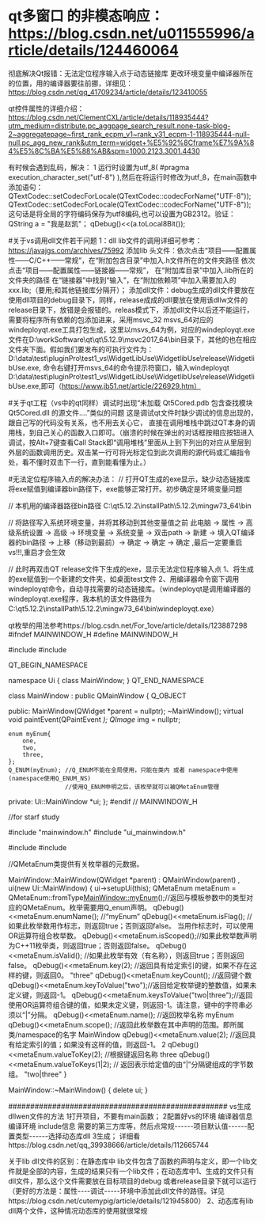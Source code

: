 

# qt多窗口 的非模态响应：https://blog.csdn.net/u011555996/article/details/124460064


彻底解决Qt报错：无法定位程序输入点于动态链接库 更改环境变量中编译器所在的位置，用的编译器要往前挪，详细见：https://blog.csdn.net/qq_41709234/article/details/123410055



qt控件属性的详细介绍：https://blog.csdn.net/ClementCXL/article/details/118935444?utm_medium=distribute.pc_aggpage_search_result.none-task-blog-2~aggregatepage~first_rank_ecpm_v1~rank_v31_ecpm-1-118935444-null-null.pc_agg_new_rank&utm_term=widget+%E5%92%8Cframe%E7%9A%84%E5%8C%BA%E5%88%AB&spm=1000.2123.3001.4430


有时候会遇到乱码，解决：
1 运行时设置为utf_8(  #pragma execution_character_set("utf-8")  ),然后在将运行时修改为utf_8，在main函数中添加语句：QTextCodec::setCodecForLocale(QTextCodec::codecForName("UTF-8"));
QTextCodec::setCodecForLocale(QTextCodec::codecForName("UTF-8"));这句话是将全局的字符编码保存为utf8编码,也可以设置为GB2312。验证：QString a = "我是赵凯"；
qDebug()<<(a.toLocal8Bit());



#关于vs调用dll文件若干问题
1：dll  lib文件的调用详细可参考：https://javajgs.com/archives/75992
     添加lib 头文件：依次点击“项目——配置属性——C/C++——常规”，在“附加包含目录”中加入.h文件所在的文件夹路径       依次点击“项目——配置属性——链接器——常规”，
在“附加库目录”中加入.lib所在的文件夹的路径      在“链接器”中找到“输入”，在“附加依赖项”中加入需要加入的xxx.lib;（要用;和其他链接库分隔开）；
     添加dll文件：debug生成的dll文件要放在使用dll项目的debug目录下，同样，release成成的dll要放在使用该dllw文件的release目录下，放错是会报错的。releas模式下，添加dll文件以后还不能运行，需要将程序所有依赖的包添加进来，采用msvc_32  msvs_64对应的windeployqt.exe工具打包生成，这里以msvs_64为例，对应的windeployqt.exe文件在D:\workSoftware\qt\qt\5.12.9\msvc2017_64\bin目录下，其他的也在相应文件夹下面。假如我们要发布的可执行文件为：D:\data\test\pluginPro\test1_vs\WidgetLibUse\WidgetlibUse\release\WidgetlibUse.exe, 命令右键打开msvs_64的命令提示符窗口，输入windeployqt D:\data\test\pluginPro\test1_vs\WidgetLibUse\WidgetlibUse\release\WidgetlibUse.exe,即可（https://www.jb51.net/article/226929.htm）
     
     
#关于qt工程（vs中的qt同样）调试时出现“未加载 Qt5Cored.pdb 包含查找模块 Qt5Cored.dll 的源文件....”类似的问题
这是调试qt文件时缺少调试的信息出现的，跟自己写的代码没有关系，也不用去关心它，
直接在调用堆栈中跳过QT本身的调用栈，到自己关心的函数入口即可。（崩溃的时候在弹出的对话框按相应按钮进入调试，按Alt+7键查看Call Stack即“调用堆栈”里面从上到下列出的对应从里层到外层的函数调用历史。双击某一行可将光标定位到此次调用的源代码或汇编指令处，看不懂时双击下一行，直到能看懂为止。）



#无法定位程序输入点的解决办法：
// 打开QT生成的exe显示，缺少动态链接库
将exe赋值到编译器bin路径下，exe能够正常打开。初步确定是环境变量问题

// 本机用的编译器路径bin路径
C:\qt5.12.2\installPath\5.12.2\mingw73_64\bin

// 将路径写入系统环境变量，并将其移动到其他变量值之前
此电脑 -> 属性 -> 高级系统设置 -> 高级 -> 环境变量  -> 系统变量 -> 双击path -> 新建 -> 填入QT编译器的bin路径 -> 上移（移动到最前）-> 确定  -> 确定  -> 确定  ,最后一定要重启vs!!!,重启才会生效

// 此时再双击QT release文件下生成的exe，显示无法定位程序输入点
1、将生成的exe赋值到一个新建的文件夹，如桌面test文件
2、用编译器命令窗下调用windeployqt命令，自动寻找需要的动态链接库。（windeployqt是调用编译器的windeployqt.exe程序，我本机的该文件路径为C:\qt5.12.2\installPath\5.12.2\mingw73_64\bin\windeployqt.exe）








qt枚举的用法参考https://blog.csdn.net/For_1ove/article/details/123887298
#ifndef MAINWINDOW_H
#define MAINWINDOW_H

#include <QMainWindow>
#include <QPaintEvent>



QT_BEGIN_NAMESPACE


namespace Ui { class MainWindow; }
QT_END_NAMESPACE

class MainWindow : public QMainWindow
{
    Q_OBJECT

public:
    MainWindow(QWidget *parent = nullptr);
    ~MainWindow();
    virtual void paintEvent(QPaintEvent *);
    QImage* img = nullptr;

    enum myEnum{
        one,
        two,
        three,
    };
    Q_ENUM(myEnum); //Q_ENUM不能在全局使用，只能在类内 或者 namespace中使用(namespace使用Q_ENUM_NS)
                    //使用Q_ENUM申明之后，该枚举就可以被QMetaEnum管理
private:
    Ui::MainWindow *ui;
};
#endif // MAINWINDOW_H




//for starf study

#include "mainwindow.h"
#include "ui_mainwindow.h"

#include<QDebug>
#include<QMetaEnum>


//QMetaEnum类提供有关枚举器的元数据。



MainWindow::MainWindow(QWidget *parent)
    : QMainWindow(parent)
    , ui(new Ui::MainWindow)
{
    ui->setupUi(this);
    QMetaEnum metaEnum = QMetaEnum::fromType<MainWindow::myEnum>();//返回与模板参数中的类型对应的QMetaEnum。枚举需要用Q_enum声明。
    qDebug()<<metaEnum.enumName(); //“myEnum”
    qDebug()<<metaEnum.isFlag();  //如果此枚举数用作标志，则返回true；否则返回false。 当用作标志时，可以使用OR运算符组合枚举数。
    qDebug()<<metaEnum.isScoped();//如果此枚举数声明为C++11枚举类，则返回true；否则返回false。
    qDebug()<<metaEnum.isValid(); //如果此枚举有效（有名称），则返回true；否则返回false。
    qDebug()<<metaEnum.key(2); //返回具有给定索引的键，如果不存在这样的键，则返回0。 "three"
     qDebug()<<metaEnum.keyCount(); //返回键个数
     qDebug()<<metaEnum.keyToValue("two");//返回给定枚举键的整数值，如果未定义键，则返回-1。
     qDebug()<<metaEnum.keysToValue("two|three");//返回使用OR运算符组合键的值，如果未定义键，则返回-1。请注意，键中的字符串必须以“|”分隔。
    qDebug()<<metaEnum.name(); //返回枚举名称  myEnum
    qDebug()<<metaEnum.scope(); //返回此枚举数在其中声明的范围。即所属类/namespace的名字  MainWindow
    qDebug()<<metaEnum.value(2); //返回具有给定索引的值；如果没有这样的值，则返回-1。  2
    qDebug()<<metaEnum.valueToKey(2); //根据键返回名称  three
    qDebug()<<metaEnum.valueToKeys(1|2); // 返回表示给定值的由“|”分隔键组成的字节数组。 "two|three"
}

MainWindow::~MainWindow()
{
    delete ui;
}



##################################################
vs生成dllwen文件的方法
1打开项目，不要有main函数；
2配置好vs的环境 编译器信息   编译环境  include信息    需要的第三方库等，然后点常规------项目默认值------配置类型------选择动态库dll
3生成；
详细看https://blog.csdn.net/qq_39938666/article/details/112665744


关于lib  dll文件的区别：在静态库中  lib文件包含了函数的声明与定义，即一个lib文件就是全部的内容，生成的结果只有一个lib文件；在动态库中1、生成的文件只有dll文件，那么这个文件需要放在目标项目的debug 或者release目录下就可以运行（更好的方法是：属性----调试-----环境中添加此dll文件的路径。详见https://blog.csdn.net/cutemypig/article/details/121945800）  2、动态库有lib  dll两个文件，这种情况动态库的使用就很常规
